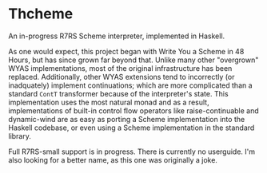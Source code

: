 # Thcheme

An in-progress R7RS Scheme interpreter, implemented in Haskell.

As one would expect, this project began with Write You a Scheme in 48 Hours,
but has since grown far beyond that. Unlike many other "overgrown" WYAS implementations,
most of the original infrastructure has been replaced. Additionally, other WYAS extensions
tend to incorrectly (or inadquately) implement continuations; which are more complicated
than a standard `ContT` transformer because of the interpreter's state. This implementation
uses the most natural monad and as a result, implementations of built-in control flow
operators like raise-continuable and dynamic-wind are as easy as porting a Scheme implementation
into the Haskell codebase, or even using a Scheme implementation in the standard library.

Full R7RS-small support is in progress. There is currently no userguide. I'm also looking for
a better name, as this one was originally a joke.
